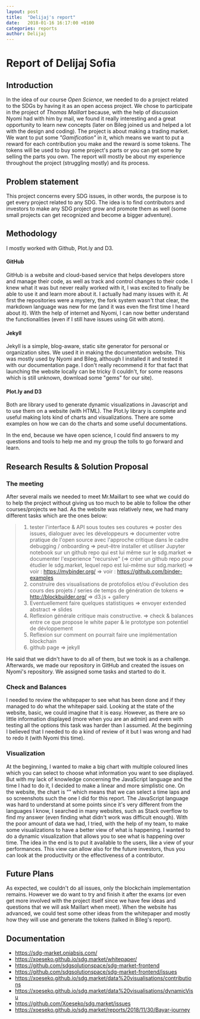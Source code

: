 ```yaml
---
layout: post
title:  "Delijaj's report"
date:   2018-01-16 16:17:00 +0100
categories: reports
author: Delijaj
---
```


# Report of Delijaj Sofia

## Introduction
In the idea of our course *Open Science*, we needed to do a project related to the SDGs by having it as an open access project.
We chose to participate in the project of _Thomas Maillart_ because, with the help of discussion Nyomi had with him by mail, we found it really interesting and a great opportunity to learn new concepts (later on Bileg joined us and helped a lot with the design and coding). The project is about making a trading market. We want to put some _"Gamification"_ in it, which means we want to put a reward for each contribution you make and the reward is some tokens. The tokens will be used to buy some project's parts or you can get some by selling the parts you own.
The report will mostly be about my experience throughout the project (struggling mostly) and its process.

## Problem statement
This project concerns every SDG issues, in other words, the purpose is to get every project related to any SDG. The idea is to find contributors and investors to make any SDG project grow and promote them as well (some small projects can get recognized and become a bigger adventure).

## Methodology
I mostly worked with Github, Plot.ly and D3.
#### GitHub
GitHub is a website and cloud-based service that helps developers store and manage their code, as well as track and control changes to their code. I knew what it was but never really worked with it, I was excited to finally be able to use it and learn more about it. I actually had many issues with it. At first the repositories were a mystery, the fork system wasn't that clear, the markdown language was new for me (and it was even the first time I heard about it). With the help of internet and Nyomi, I can now better understand the functionalities (even if I still have issues using Git with atom).
#### Jekyll
Jekyll is a simple, blog-aware, static site generator for personal or organization sites. We used it in making the documentation website. This was mostly used by Nyomi and Bileg, although I installed it and tested it with our documentation page. I don't really recommend it for that fact that launching the website locally can be tricky (I couldn't, for some reasons which is still unknown, download some "gems" for our site).
#### Plot.ly and D3
Both are library used to generate dynamic visualizations in Javascript and to use them on a website (with HTML). The Plot.ly library is complete and useful making lots kind of charts and visualizations. There are some examples on how we can do the charts and some useful documentations.

In the end, because we have open science, I could find answers to my questions and tools to help me and my group the tolls to go forward and learn.

## Research Results & Solution Proposal
### The meeting
After several mails we needed to meet Mr.Maillart to see what we could do to help the project without giving us too much to be able to follow the
other courses/projects we had. As the website was relatively new, we had many different tasks which are the ones below:

>1. tester l'interface & API sous toutes ses coutures
=> poster des issues, dialoguer avec les développeurs
=> documenter votre pratique de l'open source avec l'approche critique dans le cadre debugging / onboarding
=> peut-être installer et utiliser Jupyter notebook sur un github repo qui est lui même sur le sdg.market
=> documenter l'experience "recursive" (=> créer un github repo pour étudier le sdg.market, lequel repo est lui-même sur sdg.market)
>=> voir : https://mybinder.org/
=> voir : https://github.com/binder-examples
>2. construire des visualisations de protofolios et/ou d'évolution des cours des projets / series de temps de génération de tokens
=> http://blockbuilder.org/
=> d3.js + gallery
>3. Eventuellement faire quelques statistiques
=> envoyer extended abstract
=> slides
>4. Reflexion générale critique mais constructive.
=> check & balances entre ce que propose le white paper & le prototype son potentiel de dévloppement
>5. Reflexion sur comment on pourrait faire une implémentation blockchain
>6. github page
=> jekyll

He said that we didn't have to do all of them, but we took is as a challenge.
Afterwards, we made our repository in GitHub and created the issues on Nyomi's repository. We assigned some tasks and started to do it.
### Check and Balances
I needed to review the whitepaper to see what has been done and if they managed to do what the whitepaper said. Looking at the state of the website, basic, we could imagine that it is easy. However, as there are so little information displayed (more when you are an admin) and even with testing all the options this task was harder than I assumed. At the beginning I believed that I needed to do a kind of review of it but I was wrong and had to redo it (with Nyomi this time).
### Visualization
At the beginning, I wanted to make a big chart with multiple coloured lines which you can select to choose what information you want to see displayed. But with my lack of knowledge concerning the JavaScript language and the time I had to do it, I decided to make a linear and more simplistic one. On the website, the chart is “” which means that we can select a time laps and so screenshots such the one I did for this report.
The JavaScript language was hard to understand at some points since it's very different from the languages I know, I searched in many websites, such as Stack overflow to find my answer (even finding what didn't work was difficult enough).
With the poor amount of data we had, I tried, with the help of my team, to make some visualizations to have a better view of what is happening. I wanted to do a dynamic visualization that allows you to see what is happening over time. The idea in the end is to put it available to the users, like a view of your performances. This view can allow also for the future investors, thus you can look at the productivity or the effectiveness of a contributor.  
## Future Plans
As expected, we couldn't do all issues, only the blockchain implementation remains. However we do want to try and finish it after the exams (or even get more involved with the project itself since we have few ideas and questions that we will ask Maillart when meet).
When the website has advanced, we could test some other ideas from the whitepaper and mostly how they will use and generate the tokens (talked in Bileg's report).

## Documentation
- https://sdg-market.oniabsis.com/
- https://xoeseko.github.io/sdg.market/whitepaper/
- https://github.com/sdgsolutionspace/sdg-market-frontend
- https://github.com/sdgsolutionspace/sdg-market-frontend/issues
- https://xoeseko.github.io/sdg.market/data%20visualisations/contributions
- https://xoeseko.github.io/sdg.market/data%20visualisations/dynamicVisu
- https://github.com/Xoeseko/sdg.market/issues
- https://xoeseko.github.io/sdg.market/reports/2018/11/30/Bayar-journey
